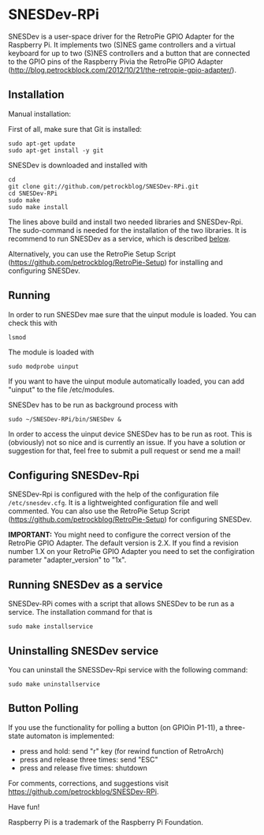 SNESDev-RPi
===========

SNESDev is a user-space driver for the RetroPie GPIO Adapter for the Raspberry Pi. It implements two (S)NES game controllers and a virtual keyboard for up to two (S)NES controllers and a button that are connected to the GPIO pins of the Raspberry Pivia the RetroPie GPIO Adapter (http://blog.petrockblock.com/2012/10/21/the-retropie-gpio-adapter/). 

Installation
------------

Manual installation:

First of all, make sure that Git is installed:

```shell
sudo apt-get update
sudo apt-get install -y git
```


SNESDev is downloaded and installed with

```shell
cd
git clone git://github.com/petrockblog/SNESDev-RPi.git
cd SNESDev-RPi
sudo make
sudo make install
```

The lines above build and install two needed libraries and SNESDev-Rpi. The sudo-command is needed for the installation of the two libraries. It is recommend to run SNESDev as a service, which is described [below](https://github.com/petrockblog/SNESDev-RPi#running-snesdev-as-a-service).

Alternatively, you can use the RetroPie Setup Script (https://github.com/petrockblog/RetroPie-Setup) for installing and configuring SNESDev.

Running
-------

In order to run SNESDev mae sure that the uinput module is loaded. You can check this with

```shell
lsmod
```

The module is loaded with

```shell
sudo modprobe uinput
```

If you want to have the uinput module automatically loaded, you can add "uinput" to the file 
/etc/modules.

SNESDev has to be run as background process with

```shell
sudo ~/SNESDev-RPi/bin/SNESDev &
```

In order to access the uinput device SNESDev has to be run as root. This is (obviously) not so nice and is currently an issue. If you have a solution or suggestion for that, feel free to submit a pull request or send me a mail!

Configuring SNESDev-Rpi
-----------------------

SNESDev-Rpi is configured with the help of the configuration file ```/etc/snesdev.cfg```. It is a lightweighted configuration file and well commented. You can also use the RetroPie Setup Script (https://github.com/petrockblog/RetroPie-Setup) for configuring SNESDev.

__IMPORTANT:__ You might need to configure the correct version of the RetroPie GPIO Adapter. The default version is 2.X. If you find a revision number 1.X on your RetroPie GPIO Adapter you need to set the configiration parameter "adapter_version" to "1x".


Running SNESDev as a service
----------------------------

SNESDev-RPi comes with a script that allows SNESDev to be run as a service. The installation command for that is

```shell
sudo make installservice
```

Uninstalling SNESDev service
----------------------------

You can uninstall the SNESSDev-Rpi service with the following command:

```shell
sudo make uninstallservice
```


Button Polling
--------------

If you use the functionality for polling a button (on GPIOin P1-11), a three-state automaton is implemented:
 
- press and hold: send "r" key (for rewind function of RetroArch)
- press and release three times: send "ESC"
- press and release five times: shutdown

For comments, corrections, and suggestions visit https://github.com/petrockblog/SNESDev-RPi.

Have fun!


Raspberry Pi is a trademark of the Raspberry Pi Foundation.
